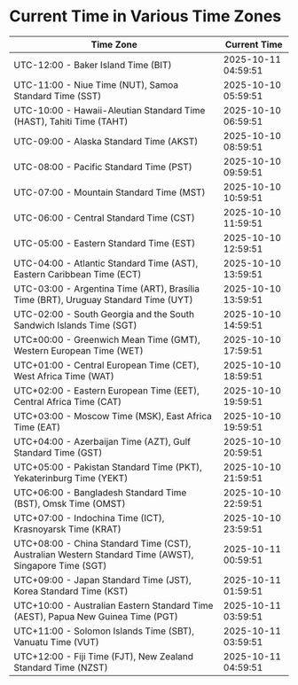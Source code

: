 # Current Time in Various Time Zones

| Time Zone | Current Time |
|-----------|--------------|
| UTC-12:00 - Baker Island Time (BIT) | 2025-10-11 04:59:51 |
| UTC-11:00 - Niue Time (NUT), Samoa Standard Time (SST) | 2025-10-10 05:59:51 |
| UTC-10:00 - Hawaii-Aleutian Standard Time (HAST), Tahiti Time (TAHT) | 2025-10-10 06:59:51 |
| UTC-09:00 - Alaska Standard Time (AKST) | 2025-10-10 08:59:51 |
| UTC-08:00 - Pacific Standard Time (PST) | 2025-10-10 09:59:51 |
| UTC-07:00 - Mountain Standard Time (MST) | 2025-10-10 10:59:51 |
| UTC-06:00 - Central Standard Time (CST) | 2025-10-10 11:59:51 |
| UTC-05:00 - Eastern Standard Time (EST) | 2025-10-10 12:59:51 |
| UTC-04:00 - Atlantic Standard Time (AST), Eastern Caribbean Time (ECT) | 2025-10-10 13:59:51 |
| UTC-03:00 - Argentina Time (ART), Brasília Time (BRT), Uruguay Standard Time (UYT) | 2025-10-10 13:59:51 |
| UTC-02:00 - South Georgia and the South Sandwich Islands Time (SGT) | 2025-10-10 14:59:51 |
| UTC±00:00 - Greenwich Mean Time (GMT), Western European Time (WET) | 2025-10-10 17:59:51 |
| UTC+01:00 - Central European Time (CET), West Africa Time (WAT) | 2025-10-10 18:59:51 |
| UTC+02:00 - Eastern European Time (EET), Central Africa Time (CAT) | 2025-10-10 19:59:51 |
| UTC+03:00 - Moscow Time (MSK), East Africa Time (EAT) | 2025-10-10 19:59:51 |
| UTC+04:00 - Azerbaijan Time (AZT), Gulf Standard Time (GST) | 2025-10-10 20:59:51 |
| UTC+05:00 - Pakistan Standard Time (PKT), Yekaterinburg Time (YEKT) | 2025-10-10 21:59:51 |
| UTC+06:00 - Bangladesh Standard Time (BST), Omsk Time (OMST) | 2025-10-10 22:59:51 |
| UTC+07:00 - Indochina Time (ICT), Krasnoyarsk Time (KRAT) | 2025-10-10 23:59:51 |
| UTC+08:00 - China Standard Time (CST), Australian Western Standard Time (AWST), Singapore Time (SGT) | 2025-10-11 00:59:51 |
| UTC+09:00 - Japan Standard Time (JST), Korea Standard Time (KST) | 2025-10-11 01:59:51 |
| UTC+10:00 - Australian Eastern Standard Time (AEST), Papua New Guinea Time (PGT) | 2025-10-11 03:59:51 |
| UTC+11:00 - Solomon Islands Time (SBT), Vanuatu Time (VUT) | 2025-10-11 03:59:51 |
| UTC+12:00 - Fiji Time (FJT), New Zealand Standard Time (NZST) | 2025-10-11 04:59:51 |
